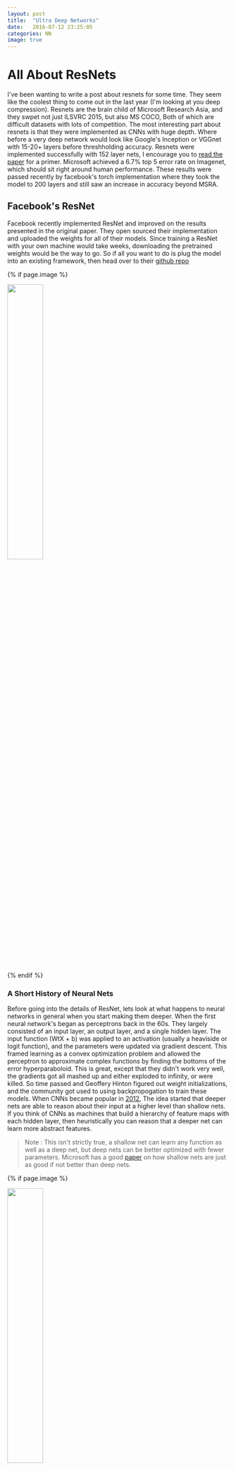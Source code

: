 ```yaml
---
layout: post
title:  "Ultra Deep Networks"
date:   2016-07-12 23:25:05
categories: NN
image: true
---
```


# All About ResNets

I've been wanting to write a post about resnets for some time. They seem like the coolest thing to come out in the last year (I'm looking at you deep compression). 
Resnets are the brain child of Microsoft Research Asia, and they swpet not just ILSVRC 2015, but also MS COCO, Both of which are difficult datasets with lots of competition. 
The most interesting part about resnets is that they were implemented as CNNs with huge depth. Where before a very deep network would look like Google's Inception or VGGnet with 15-20+
layers before threshholding accuracy. Resnets were implemented successfully with 152 layer nets, I encourage you to [read the paper](https://arxiv.org/abs/1512.03385) for a primer. 
Microsoft achieved a 6.7% top 5 error rate on Imagenet, which should sit right around human performance. These results were passed recently by facebook's torch implementation where
they took the model to 200 layers and still saw an increase in accuracy beyond MSRA. 

## Facebook's ResNet

Facebook recently implemented ResNet and improved on the results presented in the original paper. They open sourced their implementation and uploaded the weights for 
all of their models. Since training a ResNet with your own machine would take weeks, downloading the pretrained weights would be the way to go. So if all you want to do is 
plug the model into an existing framework, then head over to their [github repo](https://github.com/facebook/fb.resnet.torch)

{% if page.image %}
<div class="post-img">
<img class="img-responsive img-post" src=" {{site.baseurl}}/img/facebook_resnet_results.png " width="40%" height="40%" align="middle" />
</div>
{% endif %}

### A Short History of Neural Nets

Before going into the details of ResNet, lets look at what happens to neural networks in general when you start making them deeper.
When the first neural network's began as perceptrons back in the 60s. They largely consisted of an input layer, an output layer, and a single hidden layer. 
The input function (WtX + b) was applied to an activation (usually a heaviside or logit function), and the parameters were updated via gradient descent. 
This framed learning as a convex optimization problem and allowed the perceptron to approximate complex functions by finding the bottoms of the error hyperparaboloid. 
This is great, except that they didn't work very well, the gradients got all mashed up and either exploded to infinity, or were killed.  So time passed 
and Geoffery Hinton figured out weight initializations, and the community got used to using backpropogation to train these models.  When CNNs became popular in [2012](https://papers.nips.cc/paper/4824-imagenet-classification-with-deep-),
The idea started that deeper nets are able to reason about their input at a higher level than shallow nets. If you think of CNNs as machines that build a hierarchy of 
feature maps with each hidden layer, then heuristically you can reason that a deeper net can learn more abstract features. 

 >   Note : This isn't strictly true, a shallow net can learn 
 >   any function as well as a deep net, but deep nets can be better optimized with fewer parameters. Microsoft has a good [paper](https://arxiv.org/pdf/1312.6184.pdf) 
 >   on how shallow nets are just as good if not better than deep nets. 


{% if page.image %}
<div class="post-img">
<img class="img-responsive img-post" src=" {{site.baseurl}}/img/MLP.jpg " align="middle" width="40%" height="40%" />
</div>
{% endif %}

{% if page.image %}
<div class="post-img">
<img class="img-responsive img-post" src=" {{site.baseurl}}/img/DNN.png " width="60%" height="60%" />
</div>
{% endif %}


